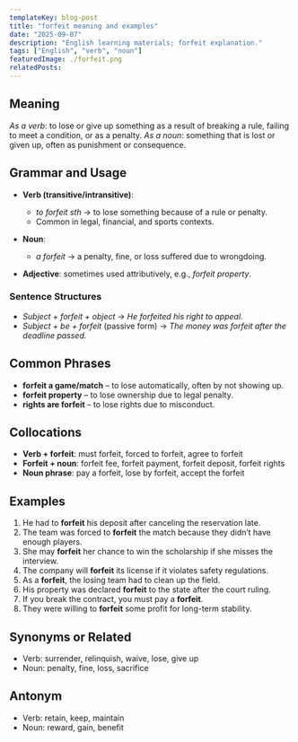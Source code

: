 ```yaml
---
templateKey: blog-post
title: "forfeit meaning and examples"
date: "2025-09-07"
description: "English learning materials; forfeit explanation."
tags: ["English", "verb", "noun"]
featuredImage: ./forfeit.png
relatedPosts:
---
```


## Meaning

_As a verb_: to lose or give up something as a result of breaking a rule, failing to meet a condition, or as a penalty.
_As a noun_: something that is lost or given up, often as punishment or consequence.

## Grammar and Usage

- **Verb (transitive/intransitive)**:

  - _to forfeit sth_ → to lose something because of a rule or penalty.
  - Common in legal, financial, and sports contexts.

- **Noun**:

  - _a forfeit_ → a penalty, fine, or loss suffered due to wrongdoing.

- **Adjective**: sometimes used attributively, e.g., _forfeit property_.

### Sentence Structures

- _Subject + forfeit + object_
  → _He forfeited his right to appeal._
- _Subject + be + forfeit_ (passive form)
  → _The money was forfeit after the deadline passed._

## Common Phrases

- **forfeit a game/match** – to lose automatically, often by not showing up.
- **forfeit property** – to lose ownership due to legal penalty.
- **rights are forfeit** – to lose rights due to misconduct.

## Collocations

- **Verb + forfeit**: must forfeit, forced to forfeit, agree to forfeit
- **Forfeit + noun**: forfeit fee, forfeit payment, forfeit deposit, forfeit rights
- **Noun phrase**: pay a forfeit, lose by forfeit, accept the forfeit

## Examples

1. He had to **forfeit** his deposit after canceling the reservation late.
2. The team was forced to **forfeit** the match because they didn’t have enough players.
3. She may **forfeit** her chance to win the scholarship if she misses the interview.
4. The company will **forfeit** its license if it violates safety regulations.
5. As a **forfeit**, the losing team had to clean up the field.
6. His property was declared **forfeit** to the state after the court ruling.
7. If you break the contract, you must pay a **forfeit**.
8. They were willing to **forfeit** some profit for long-term stability.

## Synonyms or Related

- Verb: surrender, relinquish, waive, lose, give up
- Noun: penalty, fine, loss, sacrifice

## Antonym

- Verb: retain, keep, maintain
- Noun: reward, gain, benefit
